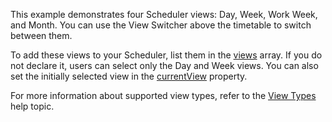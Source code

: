 This example demonstrates four Scheduler views: Day, Week, Work Week, and Month. You can use the View Switcher above the timetable to switch between them.

To add these views to your Scheduler, list them in the [views](/Documentation/ApiReference/UI_Components/dxScheduler/Configuration/views/) array. If you do not declare it, users can select only the Day and Week views. You can also set the initially selected view in the [currentView](/Documentation/ApiReference/UI_Components/dxScheduler/Configuration/#currentView) property.

For more information about supported view types, refer to the [View Types](/Documentation/Guide/UI_Components/Scheduler/Views/View_Types/) help topic. 